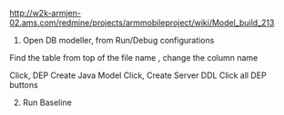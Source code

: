 http://w2k-armjen-02.ams.com/redmine/projects/armmobileproject/wiki/Model_build_213

1. Open DB modeller, from Run/Debug configurations

Find the table from top of the file name , change the column name

Click, DEP Create Java Model
Click, Create Server DDL
Click all DEP buttons

2. Run Baseline
